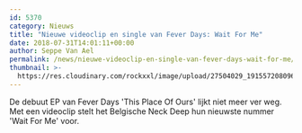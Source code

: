 ```yaml
---
id: 5370
category: Nieuws
title: "Nieuwe videoclip en single van Fever Days: Wait For Me"
date: 2018-07-31T14:01:11+00:00
author: Seppe Van Ael
permalink: /news/nieuwe-videoclip-en-single-van-fever-days-wait-for-me/
thumbnail: >-
  https://res.cloudinary.com/rockxxl/image/upload/27504029_191557208096484_3279346560822202037_o.jpg
---
```

De debuut EP van Fever Days 'This Place Of Ours' lijkt niet meer ver weg. Met een videoclip stelt het Belgische Neck Deep hun nieuwste nummer 'Wait For Me' voor.
